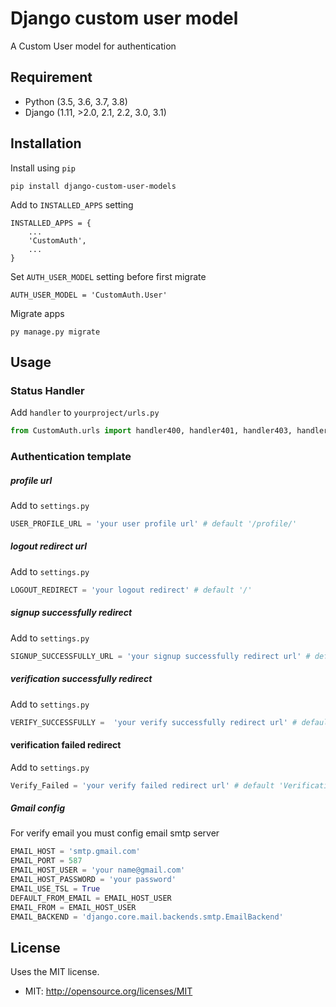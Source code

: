 # Django custom user model

A Custom User model for authentication

## Requirement
* Python (3.5, 3.6, 3.7, 3.8)
* Django (1.11, >2.0, 2.1, 2.2, 3.0, 3.1)

## Installation
Install using ``pip``
    
    pip install django-custom-user-models
    
Add to ``INSTALLED_APPS`` setting

    INSTALLED_APPS = {
        ...
        'CustomAuth',
        ...
    }

Set ``AUTH_USER_MODEL`` setting before first migrate
    
    AUTH_USER_MODEL = 'CustomAuth.User'
    
Migrate apps

    py manage.py migrate
    
## Usage

### Status Handler
Add ``handler`` to ``yourproject/urls.py``
```python
from CustomAuth.urls import handler400, handler401, handler403, handler404, handler500
```

### Authentication template
##### profile url
Add to `settings.py`
```python
USER_PROFILE_URL = 'your user profile url' # default '/profile/'
```
 
##### logout redirect url
Add to `settings.py`
```python
LOGOUT_REDIRECT = 'your logout redirect' # default '/'
```
##### signup successfully redirect
Add to `settings.py`
```python
SIGNUP_SUCCESSFULLY_URL = 'your signup successfully redirect url' # default '/profile/'
```

##### verification successfully redirect
Add to `settings.py`
```python
VERIFY_SUCCESSFULLY =  'your verify successfully redirect url' # default '/profile/' 
```

#### verification failed redirect
Add to `settings.py`
```python
Verify_Failed = 'your verify failed redirect url' # default 'Verification link is invalid!'
```
##### Gmail config
For verify email you must config email smtp server 
```python
EMAIL_HOST = 'smtp.gmail.com'
EMAIL_PORT = 587
EMAIL_HOST_USER = 'your name@gmail.com'
EMAIL_HOST_PASSWORD = 'your password'
EMAIL_USE_TSL = True
DEFAULT_FROM_EMAIL = EMAIL_HOST_USER
EMAIL_FROM = EMAIL_HOST_USER
EMAIL_BACKEND = 'django.core.mail.backends.smtp.EmailBackend'
```


    
## License
Uses the MIT license.

* MIT: http://opensource.org/licenses/MIT